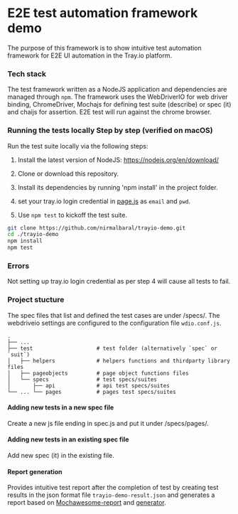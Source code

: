# E2E test automation framework demo

The purpose of this framework is to show intuitive test automation framework for E2E UI automation in the Tray.io platform.

### Tech stack

The test framework written as a NodeJS application and dependencies are managed through `npm`. The framework uses the WebDriverIO for web driver binding, ChromeDriver, Mochajs for defining test suite (describe) or spec (it) and chaijs for assertion. E2E test will run against the chrome browser.

### Running the tests locally Step by step (verified on macOS)

Run the test suite locally via the following steps:

1. Install the latest version of NodeJS: https://nodejs.org/en/download/

2. Clone or download this repository.

3. Install its dependencies by running 'npm install' in the project folder.

4. set your tray.io login credential in [page.js][credential] as `email` and `pwd`.

5. Use `npm test` to kickoff the test suite.

```sh
git clone https://github.com/nirmalbaral/trayio-demo.git
cd ./trayio-demo
npm install
npm test
```

### Errors

Not setting up tray.io login credential as per step 4 will cause all tests to fail.

### Project stucture

The spec files that list and defined the test cases are under /specs/. The webdriveio settings are configured to the configuration file `wdio.conf.js`.

    .
    ├── ...
    ├── test                    # test folder (alternatively `spec` or `suit`)
    │   ├── helpers             # helpers functions and thirdparty library files
    │   ├── pageobjects         # page object functions files
    │   └── specs               # test specs/suites
    │       ├── api             # api test specs/suites
    └── ... └── pages           # pages test specs/suites

#### Adding new tests in a new spec file

Create a new js file ending in spec.js and put it under /specs/pages/.

#### Adding new tests in an existing spec file

Add new spec (it) in the existing file.

#### Report generation

Provides intuitive test report after the completion of test by creating test results in the json format file `trayio-demo-result.json` and generates a report based on [Mochawesome-report][report] and [generator][marge].

[credential]: https://github.com/nirmalbaral/trayio-demo/blob/master/test/pageobjects/page.js#L15 
[report]: https://github.com/adamgruber/mochawesome
[marge]: https://github.com/adamgruber/mochawesome-report-generator
